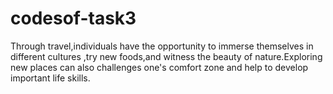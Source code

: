 # codesof-task3
Through travel,individuals have the opportunity to immerse themselves in different cultures ,try new foods,and witness the beauty of nature.Exploring new places can also challenges one's comfort zone and help to develop important life skills.
